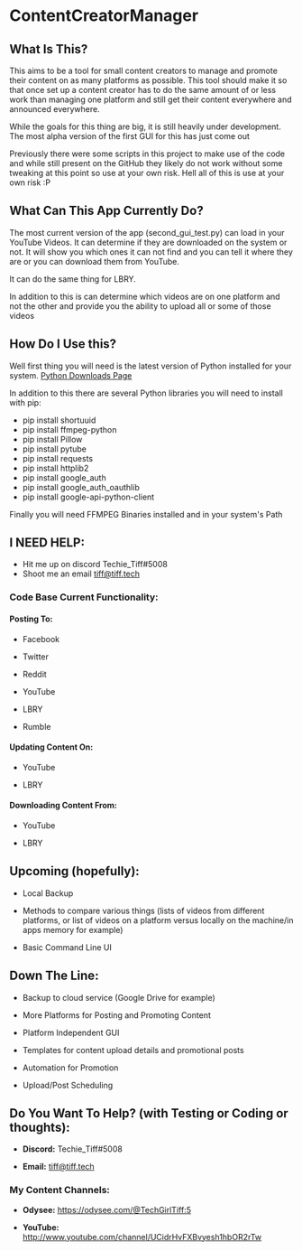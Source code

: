 # ContentCreatorManager

## What Is This?

This aims to be a tool for small content creators to manage and promote their content on as many platforms as possible.  This tool should make it so that once set up a content creator has to do the same amount of or less work than managing one platform and still get their content everywhere and announced everywhere.

While the goals for this thing are big, it is still heavily under development.  The most alpha version of the first GUI for this has just come out

Previously there were some scripts in this project to make use of the code and while still present on the GitHub they likely do not work without some tweaking at this point so use at your own risk.  Hell all of this is use at your own risk :P

## What Can This App Currently Do?

The most current version of the app (second_gui_test.py) can load in your YouTube Videos.  It can determine if they are downloaded on the system or not.  It will show you which ones it can not find and you can tell it where they are or you can download them from YouTube.

It can do the same thing for LBRY.

In addition to this is can determine which videos are on one platform and not the other and provide you the ability to upload all or some of those videos

## How Do I Use this?

Well first thing you will need is the latest version of Python installed for your system.  [Python Downloads Page](https://www.python.org/downloads/)

In addition to this there are several Python libraries you will need to install with pip:

- pip install shortuuid
- pip install ffmpeg-python
- pip install Pillow
- pip install pytube
- pip install requests
- pip install httplib2
- pip install google_auth
- pip install google_auth_oauthlib
- pip install google-api-python-client


Finally you will need FFMPEG Binaries installed and in your system's Path

## I NEED HELP:

- Hit me up on discord Techie_Tiff#5008
- Shoot me an email tiff@tiff.tech

### Code Base Current Functionality:

#### Posting To:

- Facebook

- Twitter

- Reddit

- YouTube

- LBRY

- Rumble

#### Updating Content On:

- YouTube

- LBRY

#### Downloading Content From:

- YouTube

- LBRY

## Upcoming (hopefully):

- Local Backup

- Methods to compare various things (lists of videos from different platforms, or list of videos on a platform versus locally on the machine/in apps memory for example)

- Basic Command Line UI

## Down The Line:

- Backup to cloud service (Google Drive for example)

- More Platforms for Posting and Promoting Content

- Platform Independent GUI

- Templates for content upload details and promotional posts

- Automation for Promotion

- Upload/Post Scheduling

## Do You Want To Help? (with Testing or Coding or thoughts):

 - **Discord:** Techie_Tiff#5008

 - **Email:** tiff@tiff.tech

### My Content Channels:

 - **Odysee:** https://odysee.com/@TechGirlTiff:5

 - **YouTube:** http://www.youtube.com/channel/UCidrHvFXBvyesh1hbOR2rTw
